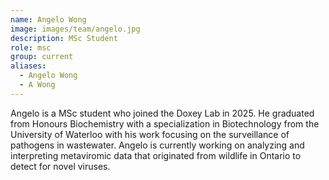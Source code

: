 ```yaml
---
name: Angelo Wong
image: images/team/angelo.jpg
description: MSc Student
role: msc
group: current
aliases:
  - Angelo Wong
  - A Wong
---
```


Angelo is a MSc student who joined the Doxey Lab in 2025. He graduated from Honours Biochemistry with a specialization in Biotechnology from the University of Waterloo with his work focusing on the surveillance of pathogens in wastewater. 
Angelo is currently working on analyzing and interpreting metaviromic data that originated from wildlife in Ontario to detect for novel viruses. 
